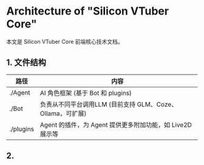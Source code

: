# Architecture of "Silicon VTuber Core"
本文是 Silicon VTuber Core 前端核心技术文档。

## 1. 文件结构
| 路径 | 内容 |
|-----|------|
| ./Agent | AI 角色框架 (基于 Bot 和 plugins) |
| ./Bot | 负责从不同平台调用LLM (目前支持 GLM、Coze、Ollama，可扩展) |
| ./plugins | Agent 的插件，为 Agent 提供更多附加功能，如 Live2D 展示等 |

## 2. 
